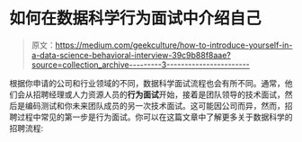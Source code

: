 # 如何在数据科学行为面试中介绍自己

> 原文：<https://medium.com/geekculture/how-to-introduce-yourself-in-a-data-science-behavioral-interview-39c9b88f8aae?source=collection_archive---------3----------------------->

根据你申请的公司和行业领域的不同，数据科学面试流程也会有所不同。通常，他们会从招聘经理或人力资源人员的**行为面试**开始，接着是团队领导的技术面试，然后是编码测试和你未来团队成员的另一次技术面试。这可能因公司而异，然而，招聘过程中常见的第一步是行为面试。你可以在这篇文章中了解更多关于数据科学的招聘流程: